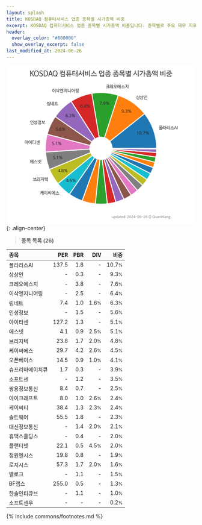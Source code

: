 ```yaml
---
layout: splash
title: KOSDAQ 컴퓨터서비스 업종 종목별 시가총액 비중
excerpt: KOSDAQ 컴퓨터서비스 업종 종목별 시가총액 비중입니다. 종목별로 주요 재무 지표를 함께 표시합니다.
header:
  overlay_color: "#800000"
  show_overlay_excerpt: false
last_modified_at: 2024-06-26
---
```



![KOSDAQ 컴퓨터서비스 업종 종목별 시가총액 비중](/stats/sector/images/kosdaq_업종_컴퓨터서비스_종목.png){: .align-center}


> **종목 목록 (26)**<a id="list"></a>

| **종목** | **PER** | **PBR** | **DIV** | **비중** |
| :------- | ------: | ------: | ------: | -------: |
| 폴라리스AI | 137.5 | 1.8 | - | 10.7<small>%</small> |
| 상상인 | - | 0.3 | - | 9.3<small>%</small> |
| 크레오에스지 | - | 3.8 | - | 7.6<small>%</small> |
| 이삭엔지니어링 | - | 2.5 | - | 6.4<small>%</small> |
| 링네트 | 7.4 | 1.0 | 1.6<small>%</small> | 6.3<small>%</small> |
| 인성정보 | - | 1.5 | - | 5.6<small>%</small> |
| 아이티센 | 127.2 | 1.3 | - | 5.1<small>%</small> |
| 에스넷 | 4.1 | 0.9 | 2.5<small>%</small> | 5.1<small>%</small> |
| 브리지텍 | 23.8 | 1.7 | 2.0<small>%</small> | 4.8<small>%</small> |
| 케이씨에스 | 29.7 | 4.2 | 2.6<small>%</small> | 4.5<small>%</small> |
| 오픈베이스 | 14.5 | 0.9 | 1.0<small>%</small> | 4.1<small>%</small> |
| 슈프리마에이치큐 | 1.7 | 0.3 | - | 3.9<small>%</small> |
| 소프트센 | - | 1.2 | - | 3.5<small>%</small> |
| 쌍용정보통신 | 8.4 | 0.7 | - | 2.5<small>%</small> |
| 아이크래프트 | 8.0 | 1.0 | 2.6<small>%</small> | 2.4<small>%</small> |
| 케이씨티 | 38.4 | 1.3 | 2.3<small>%</small> | 2.4<small>%</small> |
| 솔트웨어 | 55.5 | 1.8 | - | 2.3<small>%</small> |
| 대신정보통신 | - | 1.4 | 2.0<small>%</small> | 2.1<small>%</small> |
| 휴맥스홀딩스 | - | 0.4 | - | 2.0<small>%</small> |
| 플랜티넷 | 22.1 | 0.5 | 4.5<small>%</small> | 2.0<small>%</small> |
| 정원엔시스 | 19.8 | 0.8 | - | 1.9<small>%</small> |
| 로지시스 | 57.3 | 1.7 | 2.0<small>%</small> | 1.6<small>%</small> |
| 벨로크 | - | 1.1 | - | 1.5<small>%</small> |
| BF랩스 | 255.0 | 0.5 | - | 1.3<small>%</small> |
| 한솔인티큐브 | - | 1.1 | - | 1.0<small>%</small> |
| 소프트센우 | - | - | - | 0.2<small>%</small> |

{% include commons/footnotes.md %}